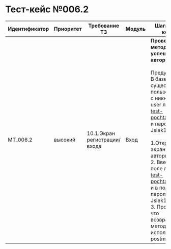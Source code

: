 # Тест-кейс №006.2


| Идентификатор | Приоритет |  Требование ТЗ  | Модуль | Шаги тест-кейса | Ожидаемый результат |
| ------ | ------ | ------ | ------ | ------ | ------ |
|     MT\_006.2   |  высокий  | 10.1\.Экран регистрации/входа | Вход | **Проверка метода (login успешная авторизация).** <br><br>   Предусловие: В базе данных существует пользователь с никнеймом user логином test-pochta@mail.ru и паролем Jsiek1325!<br><br> 1\.Открыть экран авторизация. <br>2\. Ввести в поле логин test-pochta@mail.ru и в поле пароль Jsiek1325!. <br>3\. Проверить что возвращает метод используя postman|Запрос успешен. Сервер ответил как требуется. Метод получает данные пользователя из базы данных проверяется корректность хэша и возвращаются данные пользователя (id(10), token, name(user), coins(null), crystals(null), eggfragments(null), x(80), y(45))|

 


